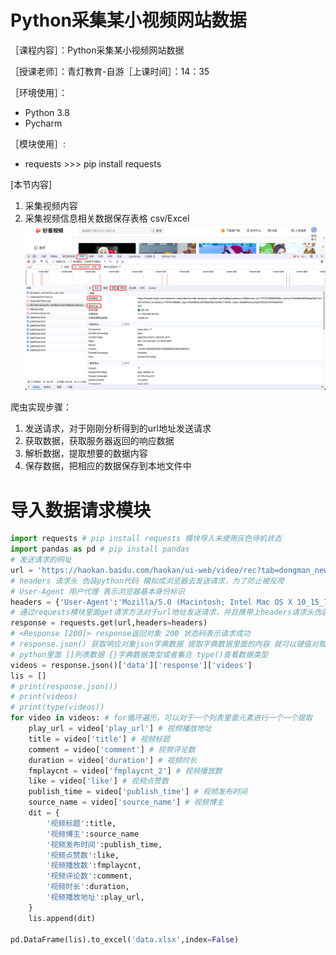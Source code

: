 # Python采集某小视频网站数据
［课程内容］：Python采集某小视频网站数据

［授课老师］：青灯教育-自游［上课时间］：14：35

［环境使用］：<br>
- Python 3.8 <br>
- Pycharm

［模块使用］:<br>
- requests >>> pip install requests

[本节内容]
1. 采集视频内容
2. 采集视频信息相关数据保存表格 csv/Excel
![alt text](image.png)

爬虫实现步骤：
1. 发送请求，对于刚刚分析得到的url地址发送请求
2. 获取数据，获取服务器返回的响应数据
3. 解析数据，提取想要的数据内容
4. 保存数据，把相应的数据保存到本地文件中

# 导入数据请求模块
```python
import requests # pip install requests 模块导入未使用灰色待机状态
import pandas as pd # pip install pandas
# 发送请求的网址
url = 'https://haokan.baidu.com/haokan/ui-web/video/rec?tab=dongman_new&act=pcFeed&pd=pc&num=20&shuaxin_id=17070419980000&hk_nonce=27efc995ed339aeea3d2f14c7f2b7d31&hk_timestamp=1707041998&hk_sign=303c09b5c4bf456bef0b076328fc173f&hk_token=DBd8dAVwdwNyDnUDdXt%2FARkdAQA'
# headers 请求头 伪装python代码 模拟成浏览器去发送请求，为了防止被反爬
# User-Agent 用户代理 表示浏览器基本身份标识
headers = {'User-Agent':'Mozilla/5.0 (Macintosh; Intel Mac OS X 10_15_7) AppleWebKit/537.36 (KHTML, like Gecko) Chrome/121.0.0.0 Safari/537.36'}
# 通过requests模块里面get请求方法对于url地址发送请求，并且携带上headers请求头伪装，最后用自定义变量response接收返回数据
response = requests.get(url,headers=headers)
# <Response [200]> response返回对象 200 状态码表示请求成功
# response.json() 获取响应对象json字典数据 提取字典数据里面的内容 就可以键值对取值 根据冒号左边的内容 提取冒号右边的内容
# python里面 []列表数据 {}字典数据类型或者集合 type()查看数据类型
videos = response.json()['data']['response']['videos']
lis = []
# print(response.json())
# print(videos)
# print(type(videos))
for video in videos: # for循环遍历，可以对于一个列表里面元素进行一个一个提取
    play_url = video['play_url'] # 视频播放地址
    title = video['title'] # 视频标题
    comment = video['comment'] # 视频评论数
    duration = video['duration'] # 视频时长
    fmplaycnt = video['fmplaycnt_2'] # 视频播放数
    like = video['like'] # 视频点赞数
    publish_time = video['publish_time'] # 视频发布时间
    source_name = video['source_name'] # 视频博主
    dit = {
        '视频标题':title,
        '视频博主':source_name
        '视频发布时间':publish_time,
        '视频点赞数':like,
        '视频播放数':fmplaycnt,
        '视频评论数':comment,
        '视频时长':duration,
        '视频播放地址':play_url,
    }
    lis.append(dit)

pd.DataFrame(lis).to_excel('data.xlsx',index=False)
```